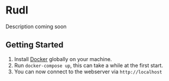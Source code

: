 # Rudl
Description coming soon

## Getting Started
1. Install [Docker](https://www.docker.com/products/docker) globally on your machine.
2. Run `docker-compose up`, this can take a while at the first start.
3. You can now connect to the webserver via `http://localhost`
